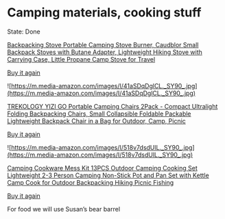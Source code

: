 # Camping materials, cooking stuff

State: Done

[Backpacking Stove Portable Camping Stove Burner, Caudblor Small Backpack Stoves with Butane Adapter, Lightweight Hiking Stove with Carrying Case, Little Propane Camp Stove for Travel](https://www.amazon.ca/gp/product/B09PYK32RL/ref=ppx_yo_dt_b_asin_title_o00_s00?ie=UTF8&psc=1)

[Buy it again](https://www.amazon.ca/gp/buyagain/ref=ppx_yo_dt_b_bia?ie=UTF8&ats=eyJjdXN0b21lcklkIjoiQVY3OTlPQ0cwWDlQUyIsImV4cGxpY2l0Q2FuZGlkYXRlcyI6IkIwOVBZ%0ASzMyUkwifQ%3D%3D%0A)

![https://m.media-amazon.com/images/I/41aSDqDglCL._SY90_.jpg](https://m.media-amazon.com/images/I/41aSDqDglCL._SY90_.jpg)

[TREKOLOGY YIZI GO Portable Camping Chairs 2Pack - Compact Ultralight Folding Backpacking Chairs, Small Collapsible Foldable Packable Lightweight Backpack Chair in a Bag for Outdoor, Camp, Picnic](https://www.amazon.ca/gp/product/B08HWPGKPK/ref=ppx_yo_dt_b_asin_title_o00_s00?ie=UTF8&psc=1)

[Buy it again](https://www.amazon.ca/gp/buyagain/ref=ppx_yo_dt_b_bia?ie=UTF8&ats=eyJjdXN0b21lcklkIjoiQVY3OTlPQ0cwWDlQUyIsImV4cGxpY2l0Q2FuZGlkYXRlcyI6IkIwOEhX%0AUEdLUEsifQ%3D%3D%0A)

![https://m.media-amazon.com/images/I/518v7dsdUlL._SY90_.jpg](https://m.media-amazon.com/images/I/518v7dsdUlL._SY90_.jpg)

[Camping Cookware Mess Kit 13PCS Outdoor Camping Cooking Set Lightweight 2-3 Person Camping Non-Stick Pot and Pan Set with Kettle Camp Cook for Outdoor Backpacking Hiking Picnic Fishing](https://www.amazon.ca/gp/product/B08TTY8D4P/ref=ppx_yo_dt_b_asin_title_o00_s00?ie=UTF8&psc=1)

[Buy it again](https://www.amazon.ca/gp/buyagain/ref=ppx_yo_dt_b_bia?ie=UTF8&ats=eyJjdXN0b21lcklkIjoiQVY3OTlPQ0cwWDlQUyIsImV4cGxpY2l0Q2FuZGlkYXRlcyI6IkIwOFRU%0AWThENFAifQ%3D%3D%0A)

For food we will use Susan’s bear barrel
